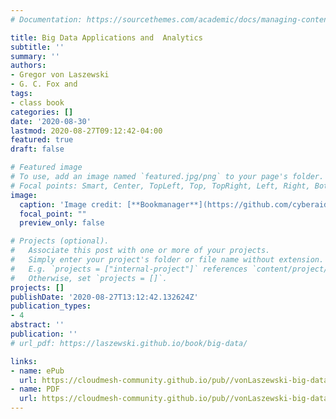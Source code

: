 ```yaml
---
# Documentation: https://sourcethemes.com/academic/docs/managing-content/

title: Big Data Applications and  Analytics
subtitle: ''
summary: ''
authors:
- Gregor von Laszewski
- G. C. Fox and
tags:
- class book
categories: []
date: '2020-08-30'
lastmod: 2020-08-27T09:12:42-04:00
featured: true
draft: false

# Featured image
# To use, add an image named `featured.jpg/png` to your page's folder.
# Focal points: Smart, Center, TopLeft, Top, TopRight, Left, Right, BottomLeft, Bottom, BottomRight.
image:
  caption: 'Image credit: [**Bookmanager**](https://github.com/cyberaide/bookmanager)'
  focal_point: ""
  preview_only: false

# Projects (optional).
#   Associate this post with one or more of your projects.
#   Simply enter your project's folder or file name without extension.
#   E.g. `projects = ["internal-project"]` references `content/project/deep-learning/index.md`.
#   Otherwise, set `projects = []`.
projects: []
publishDate: '2020-08-27T13:12:42.132624Z'
publication_types:
- 4
abstract: ''
publication: ''
# url_pdf: https://laszewski.github.io/book/big-data/

links:
- name: ePub
  url: https://cloudmesh-community.github.io/pub//vonLaszewski-big-data-applications.epub
- name: PDF
  url: https://cloudmesh-community.github.io/pub//vonLaszewski-big-data-applications.pdf
---
```

